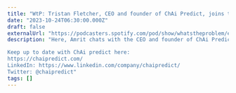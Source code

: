 ```yaml
---
title: "WtP: Tristan Fletcher, CEO and founder of ChAi Predict, joins the show to share insights on supply chain risks and operational resilience."
date: "2023-10-24T06:30:00.000Z"
draft: false
externalUrl: "https://podcasters.spotify.com/pod/show/whatstheproblem/episodes/WtP-Tristan-Fletcher--CEO-and-founder-of-ChAi-Predict--joins-the-show-to-share-insights-on-supply-chain-risks-and-operational-resilience-e2av69s"
description: "Here, Amrit chats with the CEO and founder of ChAi Predict, Tristan Fletcher. ChAi helps companies use AI and insurance to manage better supply chain risk. Amrit discusses the importance of supply chain resilience, going after the tail of customers, and the reality of AI.

Keep up to date with ChAi predict here:
https://chaipredict.com/
LinkedIn: https://www.linkedin.com/company/chaipredict/
Twitter: @chaipredict"
tags: []
---
```

